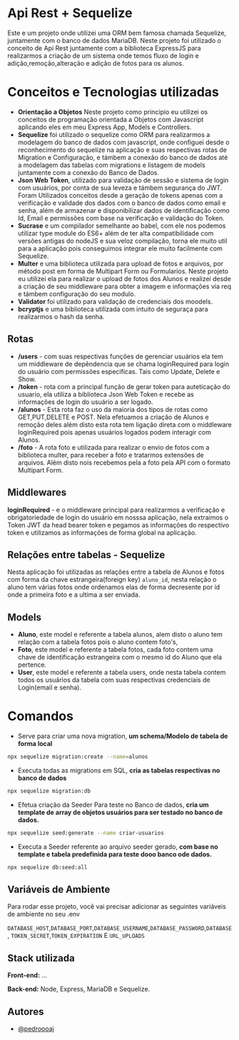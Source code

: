
# Api Rest + Sequelize

Este e um projeto onde utilizei uma ORM bem famosa chamada Sequelize, juntamente com o banco de dados MariaDB. Neste projeto foi utilizado o conceito de Api Rest juntamente com a biblioteca ExpressJS para realizarmos a criação de um sistema onde temos fluxo de login e adição,remoção,alteração e adição de fotos para os alunos.

# Conceitos e Tecnologias utilizadas

- **Orientação a Objetos** Neste projeto como principio eu utilizei os conceitos de programação orientada a Objetos com Javascript aplicando eles em meu Express App, Models e Controllers.
- **Sequelize** foi utilizado o sequelize como ORM para realizarmos a modelagem do banco de dados com javascript, onde configuei desde o reconhecimento do sequelize na aplicação e suas respectivas rotas de Migration e Configuração, e támbem a conexão do banco de dados até a modelagem das tabelas com migrations e listagem de models juntamente com a conexão do Banco de Dados. 
- **Json Web Token**, utilizado para validação de sessão e sistema de login com usuários, por conta de sua leveza e támbem segurança do JWT. Foram Utilizados conceitos desde a geração de tokens apenas com a verificação e validade dos dados com o banco de dados como email e senha, além de armazenar e disponibilizar dados de identificação como Id, Email e permissões com base na verificação e validação do Token.
- **Sucrase** e um compilador semelhante ao babel, com ele nos podemos utilizar type module do ES6+ além de ter alta compatibilidade com versões antigas do nodeJS e sua veloz compilação, torna ele muito util para a aplicação pois conseguimos integrar ele muito facilmente com Sequelize.
- **Multer** e uma biblioteca utilizada para upload de fotos e arquivos, por método post em forma de Multipart Form ou Formularios. Neste projeto eu utilizei ela para realizar o upload de fotos dos Alunos e realizei desde a criação de seu middleware para obter a imagem e informações via req e támbem configuração do seu modulo. 
- **Validator** foi utilizado para validação de credenciais dos moodels.
- **bcryptjs** e uma biblioteca utilizada com intuito de seguraça para realizarmos o hash da senha.

## Rotas

- **/users** - com suas respectivas funções de gerenciar usuários ela tem um middleware de depêndencia que se chama loginRequired para login do usuário com permissões especificas. Tais como Update, Delete e Show.
- **/token** - rota com a principal função de gerar token para auteticação do usuario, ela utiliza a biblioteca Json Web Token e recebe as informações de login do usuário a ser logado.
- **/alunos** - Esta rota faz o uso da maioria dos tipos de rotas como GET,PUT,DELETE e POST. Nela efetuamos a criação de Alunos e remoção deles além disto esta rota tem ligação direta com o middleware loginRequired pois apenas usuários logados podem interagir com Alunos. 
- **/foto** - A rota foto e utilizada para realizar o envio de fotos com a biblioteca multer, para receber a foto e tratarmos extensões de arquivos. Além disto nois recebemos pela a foto pela API com o formato Multipart Form. 

## Middlewares
**loginRequired** - e o middleware principal para realizarmos a verificação e obrigatoriedade de login do usuário em nosssa aplicação, nela extraimos o Token JWT da head bearer token e pegamos as informações do respectivo token e utilizamos as informações de forma global na aplicação.

## Relações entre tabelas - Sequelize
Nesta aplicação foi utilizadas as relações entre a tabela de Alunos e fotos com forma da chave estrangeira(foreign key) `aluno_id`, nesta relação o aluno tem várias fotos onde ordenamos elas de forma decresente por id onde a primeira foto e a ultima a ser enviada.

## Models
- **Aluno**, este model e referente a tabela alunos, alem disto o aluno tem relação com a tabela fotos pois o aluno contem foto's,
- **Foto**, este model e referente a tabela fotos, cada foto contem uma chave de identificação estrangeira com o mesmo id do Aluno que ela pertence.
- **User**, este model e referente a tabela users, onde nesta tabela contem todos os usuários da tabela com suas respectivas credenciais de Login(email e senha).

# Comandos 
- Serve para criar uma nova migration, **um schema/Modelo de tabela de forma local**
```bash
npx sequelize migration:create --name=alunos
```

- Executa todas as migrations em SQL, **cria as tabelas respectivas no banco de dados**
```bash
npx sequelize migration:db
```

- Efetua criação da Seeder Para teste no Banco de dados, **cria um template de array de objetos usuários para ser testado no banco de dados.**
```bash
npx sequelize seed:generate --name criar-usuarios
```

- Executa a Seeder referente ao arquivo seeder gerado, **com base no template e tabela predefinida para teste dooo banco ode dados.** 
```bash
npx sequelize db:seed:all
```

## Variáveis de Ambiente

Para rodar esse projeto, você vai precisar adicionar as seguintes variáveis de ambiente no seu .env

`DATABASE_HOST`,`DATABASE_PORT`,`DATABASE_USERNAME`,`DATABASE_PASSWORD`,`DATABASE`,
`TOKEN_SECRET`,`TOKEN_EXPIRATION` E `URL_UPLOADS`


## Stack utilizada

**Front-end:** ...

**Back-end:** Node, Express, MariaDB e Sequelize.






## Autores

- [@pedroooaj](https://www.github.com/pedrooaj)

